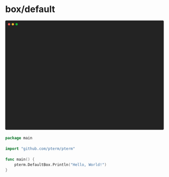 # box/default

![Animation](animation.svg)

```go
package main

import "github.com/pterm/pterm"

func main() {
	pterm.DefaultBox.Println("Hello, World!")
}

```
